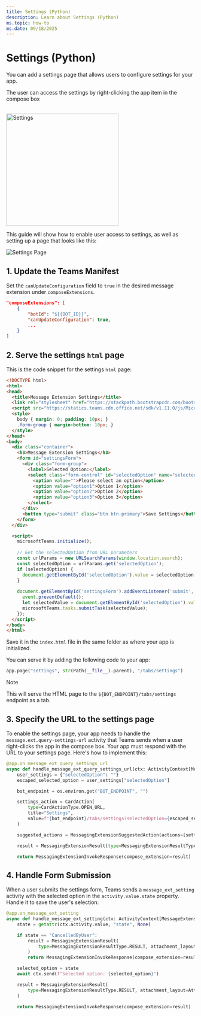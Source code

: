 ```yaml
---
title: Settings (Python)
description: Learn about Settings (Python)
ms.topic: how-to
ms.date: 09/18/2025
---
```


# Settings (Python)

You can add a settings page that allows users to configure settings for your app.

The user can access the settings by right-clicking the app item in the compose box

<br/>   
<img src={SettingsImgUrl} height="300px" alt="Settings" />

This guide will show how to enable user access to settings, as well as setting up a page that looks like this:

![Settings Page](/screenshots/settings-page.png)

## 1. Update the Teams Manifest

Set the `canUpdateConfiguration` field to `true` in the desired message extension under `composeExtensions`.

```json
"composeExtensions": [
    {
        "botId": "${{BOT_ID}}",
        "canUpdateConfiguration": true,
        ...
    }
]
```

## 2. Serve the settings `html` page

This is the code snippet for the settings `html` page:

```html
<!DOCTYPE html>
<html>
<head>
  <title>Message Extension Settings</title>
  <link rel="stylesheet" href="https://stackpath.bootstrapcdn.com/bootstrap/4.5.0/css/bootstrap.min.css">
  <script src="https://statics.teams.cdn.office.net/sdk/v1.11.0/js/MicrosoftTeams.min.js"></script>
  <style>
    body { margin: 0; padding: 10px; }
    .form-group { margin-bottom: 10px; }
  </style>
</head>
<body>
  <div class="container">
    <h3>Message Extension Settings</h3>
    <form id="settingsForm">
      <div class="form-group">
        <label>Selected Option:</label>
        <select class="form-control" id="selectedOption" name="selectedOption">
          <option value="">Please select an option</option>
          <option value="option1">Option 1</option>
          <option value="option2">Option 2</option>
          <option value="option3">Option 3</option>
        </select>
      </div>
      <button type="submit" class="btn btn-primary">Save Settings</button>
    </form>
  </div>

  <script>
    microsoftTeams.initialize();
    
    // Get the selectedOption from URL parameters
    const urlParams = new URLSearchParams(window.location.search);
    const selectedOption = urlParams.get('selectedOption');
    if (selectedOption) {
      document.getElementById('selectedOption').value = selectedOption;
    }
    
    document.getElementById('settingsForm').addEventListener('submit', function(event) {
      event.preventDefault();
      let selectedValue = document.getElementById('selectedOption').value;
      microsoftTeams.tasks.submitTask(selectedValue);
    });
  </script>
</body>
</html>
```

Save it in the `index.html` file in the same folder as where your app is initialized.

You can serve it by adding the following code to your app:

```python
app.page("settings", str(Path(__file__).parent), "/tabs/settings")
```

> [!NOTE]
> This will serve the HTML page to the `${BOT_ENDPOINT}/tabs/settings` endpoint as a tab. 

## 3. Specify the URL to the settings page

To enable the settings page, your app needs to handle the `message.ext.query-settings-url` activity that Teams sends when a user right-clicks the app in the compose box. Your app must respond with the URL to your settings page. Here's how to implement this:

```python
@app.on_message_ext_query_settings_url
async def handle_message_ext_query_settings_url(ctx: ActivityContext[MessageExtensionQuerySettingUrlInvokeActivity]):
    user_settings = {"selectedOption": ""}
    escaped_selected_option = user_settings["selectedOption"]

    bot_endpoint = os.environ.get("BOT_ENDPOINT", "")

    settings_action = CardAction(
        type=CardActionType.OPEN_URL,
        title="Settings",
        value=f"{bot_endpoint}/tabs/settings?selectedOption={escaped_selected_option}",
    )

    suggested_actions = MessagingExtensionSuggestedAction(actions=[settings_action])

    result = MessagingExtensionResult(type=MessagingExtensionResultType.CONFIG, suggested_actions=suggested_actions)

    return MessagingExtensionInvokeResponse(compose_extension=result)
```

## 4. Handle Form Submission

When a user submits the settings form, Teams sends a `message_ext_setting` activity with the selected option in the `activity.value.state` property. Handle it to save the user's selection:

```python
@app.on_message_ext_setting
async def handle_message_ext_setting(ctx: ActivityContext[MessageExtensionSettingInvokeActivity]):
    state = getattr(ctx.activity.value, "state", None)

    if state == "CancelledByUser":
        result = MessagingExtensionResult(
            type=MessagingExtensionResultType.RESULT, attachment_layout=AttachmentLayout.LIST, attachments=[]
        )
        return MessagingExtensionInvokeResponse(compose_extension=result)

    selected_option = state
    await ctx.send(f"Selected option: {selected_option}")

    result = MessagingExtensionResult(
        type=MessagingExtensionResultType.RESULT, attachment_layout=AttachmentLayout.LIST, attachments=[]
    )

    return MessagingExtensionInvokeResponse(compose_extension=result)
```
